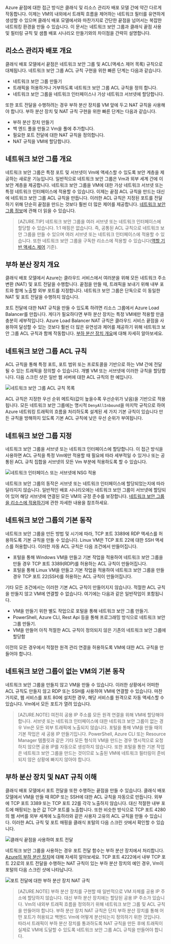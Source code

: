 Azure 끝점에 대한 접근 방식은 클래식 및 리소스 관리자 배포 모델 간에 약간 다르게 작동합니다. 이제는 VM의 내외에서 트래픽 흐름을 제어하는 네트워크 필터를 유연하게 생성할 수 있으며 클래식 배포 모델에서와 마찬가지로 간단한 끝점을 넘어서는 복잡한 네트워킹 환경을 만들 수 있습니다. 이 문서는 네트워크 보안 그룹과 클래식 끝점 사용 및 필터링 규칙 및 샘플 배포 시나리오 만들기와의 차이점을 간략히 설명합니다.


## 리소스 관리자 배포 개요
클래식 배포 모델에서 끝점은 네트워크 보안 그룹 및 ACL(액세스 제어 목록) 규칙으로 대체됩니다. 네트워크 보안 그룹 ACL 규칙 구현을 위한 빠른 단계는 다음과 같습니다.

- 네트워크 보안 그룹 만들기
- 트래픽을 허용하거나 거부하도록 네트워크 보안 그룹 ACL 규칙을 정의 합니다.
- 네트워크 보안 그룹을 네트워크 인터페이스나 가상 네트워크 서브넷에 할당합니다.

또한 포트 전달을 수행하려는 경우 부하 분산 장치를 VM 앞에 두고 NAT 규칙을 사용해야 합니다. 부하 분산 장치 및 NAT 규칙 구현을 위한 빠른 단계는 다음과 같습니다.

- 부하 분산 장치 만들기
- 백 엔드 풀을 만들고 Vm을 풀에 추가합니다.
- 필요한 포트 전달에 대한 NAT 규칙을 정의합니다.
- NAT 규칙을 VM에 할당합니다.


## 네트워크 보안 그룹 개요
네트워크 보안 그룹은 특정 포트 및 서브넷이 Vm에 액세스할 수 있도록 보안 계층을 제공하는 새로운 기능입니다. 일반적으로 네트워크 보안 그룹은 Vm과 외부 세계 간에 이 보안 계층을 제공합니다. 네트워크 보안 그룹을 VM에 대한 가상 네트워크 서브넷 또는 특정 네트워크 인터페이스에 적용할 수 있습니다. 이제는 끝점 ACL 규칙을 만드는 대신에 네트워크 보안 그룹 ACL 규칙을 만듭니다. 이러한 ACL 규칙은 지정된 포트를 전달하기 위해 단순히 끝점을 만드는 것보다 훨씬 더 많은 제어를 제공합니다. [네트워크 보안 그룹 정보](../articles/virtual-network/virtual-networks-nsg.md)에 관해 더 읽을 수 있습니다.

> [AZURE.TIP] 네트워크 보안 그룹을 여러 서브넷 또는 네트워크 인터페이스에 할당할 수 있습니다. 1:1 매핑은 없습니다. 즉, 공통된 ACL 규칙으로 네트워크 보안 그룹을 만들 수 있으며 여러 서브넷 또는 네트워크 인터페이스에 적용할 수 있습니다. 또한 네트워크 보안 그룹을 구독한 리소스에 적용할 수 있습니다([역할 기반 액세스 제어](../articles/active-directory/role-based-access-control-what-is.md) 기준).


## 부하 분산 장치 개요
클래식 배포 모델에서 Azure는 클라우드 서비스에서 여러분을 위해 모든 네트워크 주소 변환 (NAT) 및 포트 전달을 수행합니다. 끝점을 만들 때, 트래픽을 보내기 위해 내부 포트와 함께 노출할 외부 포트를 지정합니다. 네트워크 보안 그룹은 단독으로 이 동일한 NAT 및 포트 전달을 수행하지 않습니다.

포트 전달에 대한 NAT 규칙을 만들 수 있도록 하려면 리소스 그룹에서 Azure Load Balancer를 만듭니다. 게다가 필요하다면 부하 분산 장치는 특정 VM에만 적용할 만큼 충분히 세부적입니다. Azure Load Balancer NAT 규칙은 클라우드 서비스 끝점을 사용하여 달성할 수 있는 것보다 훨씬 더 많은 유연성과 제어를 제공하기 위해 네트워크 보안 그룹 ACL 규칙과 함께 작동합니다. [부하 분산 장치 개요](../articles/load-balancer/load-balancer-overview.md)에 대해 자세히 알아보세요.


## 네트워크 보안 그룹 ACL 규칙
ACL 규칙을 통해 특정 포트, 포트 범위 또는 프로토콜을 기반으로 하는 VM 간에 전달될 수 있는 트래픽을 정의할 수 있습니다. 개별 VM 또는 서브넷에 이러한 규칙을 할당합니다. 다음 스크린 샷은 일반 웹 서버에 대한 ACL 규칙의 한 예입니다.

![네트워크 보안 그룹 ACL 규칙 목록](./media/virtual-machines-common-endpoints-in-resource-manager/example-acl-rules.png)

ACL 규칙은 지정한 우선 순위 메트릭(값이 높을수록 우선순위가 낮음)을 기반으로 적용됩니다. 모든 네트워크 보안 그룹에는 명시적 `DenyAllInbound`을 마지막 규칙으로 하여 Azure 네트워킹 트래픽의 흐름을 처리하도록 설계된 세 가지 기본 규칙이 있습니다 만든 규칙을 방해하지 있도록 기본 ACL 규칙에 낮은 우선 순위가 부여됩니다.


## 네트워크 보안 그룹 지정
네트워크 보안 그룹을 서브넷 또는 네트워크 인터페이스에 할당합니다. 이 접근 방식을 사용하면 ACL 규칙을 특정 Vm에만 적용할 때 필요에 따라 세부적일 수 있거나 또는 공통된 ACL 규칙 집합을 서브넷의 모든 Vm 부분에 적용하도록 할 수 있습니다.

![네트워크 인터페이스 또는 서브넷에 NSG 적용](./media/virtual-machines-common-endpoints-in-resource-manager/apply-nsg-to-resources.png)

네트워크 보안 그룹의 동작은 서브넷 또는 네트워크 인터페이스에 할당되었는지에 따라 달라지지 않습니다. 일반적인 배포 시나리오에는 네트워크 보안 그룹이 서브넷에 할당되어 있어 해당 서브넷에 연결된 모든 VM의 규정 준수를 보장합니다. [네트워크 보안 그룹을 리소스에 적용하기](../virtual-nework/virtual-networks-nsg.md#associating-nsgs)에 관한 자세한 내용을 참조하세요.


## 네트워크 보안 그룹의 기본 동작
네트워크 보안 그룹을 만든 방법 및 시기에 따라, TCP 포트 3389에 RDP 액세스를 허용하도록 기본 규칙을 만들 수 있습니다. Linux VM은 TCP 포트 22에 대한 SSH 액세스를 허용합니다. 이러한 자동 ACL 규칙은 다음 조건에서 만들어집니다.

- 포털을 통해 Windows VM을 만들고 기본 작업을 적용하여 네트워크 보안 그룹을 만들 경우 TCP 포트 3389(RDP)를 허용하는 ACL 규칙이 만들어집니다.
- 포털을 통해 Linux VM을 만들고 기본 작업을 적용하여 네트워크 보안 그룹을 만들 경우 TCP 포트 22(SSH)를 허용하는 ACL 규칙이 만들어집니다.

기타 모든 조건에서는 이러한 기본 ACL 규칙이 만들어지지 않습니다. 적절한 ACL 규칙을 만들지 않고 VM에 연결할 수 없습니다. 여기에는 다음과 같은 일반작업이 포함됩니다.

- VM을 만들기 위한 별도 작업으로 포털을 통해 네트워크 보안 그룹 만들기.
- PowerShell, Azure CLI, Rest Api 등을 통해 프로그래밍 방식으로 네트워크 보안 그룹 만들기.
- VM을 만들어 아직 적절한 ACL 규칙이 정의되지 않은 기존의 네트워크 보안 그룹에 할당함

이전의 모든 경우에서 적절한 원격 관리 연결을 허용하도록 VM에 대한 ACL 규칙을 만들어야 합니다.


## 네트워크 보안 그룹이 없는 VM의 기본 동작
네트워크 보안 그룹을 만들지 않고 VM을 만들 수 있습니다. 이러한 상황에서 어떠한 ACL 규칙도 만들지 않고 RDP 또는 SSH를 사용하여 VM에 연결할 수 있습니다. 마찬가지로, 웹 서비스를 포트 80에 설치한 경우, 해당 서비스를 원격으로 자동 액세스할 수 있습니다. Vm에서 모든 포트가 열려 있습니다.

> [AZURE.NOTE] 여전히 공용 IP 주소를 모든 원격 연결을 위해 VM에 할당해야 합니다. 서브넷 또는 네트워크 인터페이스에 대한 네트워크 보안 그룹이 없는 경우 Vm은 모든 외부 트래픽에 노출되지 않습니다. 포털을 통해 VM을 만들 때의 기본 작업은 새 공용 IP 만들기입니다. PowerShell, Azure CLI 또는 Resource Manager 템플릿과 같은 기타 모든 형식의 VM을 만드는 경우 명시적으로 요청하지 않으면 공용 IP를 자동으로 생성하지 않습니다. 또한 포털을 통한 기본 작업은 네트워크 보안 그룹을 만드는 것이므로 노출된 VM에 네트워크 필터링이 준비되지 않은 상황에 빠지지 않아야 합니다.


## 부하 분산 장치 및 NAT 규칙 이해
클래식 배포 모델에서 포트 전달을 또한 수행하는 끝점을 만들 수 있습니다. 클래식 배포 모델에서 VM을 만들 때 RDP 또는 SSH에 대한 ACL 규칙을 자동으로 만듭니다. 외부에 TCP 포트 3389 또는 TCP 포트 22를 각각 노출하지 않습니다. 대신 적절한 내부 포트에 매핑되는.높은 값 TCP 포트를 노출합니다. 또한 비슷한 방식으로 TCP 포트 4280의 웹 서버를 외부 세계에 노출하라와 같은 사용자 고유의 ACL 규칙을 만들 수 있습니다. 이러한 ACL 규칙 및 포트 매핑을 클래식 포털의 다음 스크린 샷에서 확인할 수 있습니다.

![클래식 끝점을 사용하여 포트 전달](./media/virtual-machines-common-endpoints-in-resource-manager/classic-endpoints-port-forwarding.png)

네트워크 보안 그룹을 사용하는 경우 포트 전달 함수는 부하 분산 장치에서 처리합니다. [Azure의 부하 분산 장치](../articles/load-balancer/load-balancer-overview.md)에 대해 자세히 알아보세요. TCP 포트 4222에서 내부 TCP 포트 22로의 포트 전달을 수행하는 NAT 규칙이 있는 부하 분산 장치의 예인 경우, Vm이 포털의 다음 스크린 샷에 나타납니다.

![포트 전달에 대한 부하 분산 장치 NAT 규칙](./media/virtual-machines-common-endpoints-in-resource-manager/load-balancer-nat-rules.png)

> [AZURE.NOTE] 부하 분산 장치를 구현할 때 일반적으로 VM 자체를 공용 IP 주소에 할당하지 않습니다. 대신 부하 분산 장치에는 할당된 공용 IP 주소가 있습니다. Vm의 내외부 트래픽 흐름을 정의하기 위해 네트워크 보안 그룹 및 ACL 규칙을 만들어야 합니다. 부하 분산 장치 NAT 규칙은 단지 부하 분산 장치를 통해 어떤 포트가 허용되고 백엔드 Vm에 어떻게 분산되는지 정의하기 위한 것입니다. 따라서 트래픽이 부하 분산 장치를 통과하도록 NAT 규칙을 만든 후에 트래픽이 실제로 VM에 도달할 수 있도록 네트워크 보안 그룹 ACL 규칙을 만들어야 합니다.

<!---HONumber=AcomDC_0810_2016-->